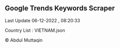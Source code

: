 

## Google Trends Keywords Scraper 
 
Last Update 06-12-2022 , 08:20:33

Country List :
VIETNAM.json



© Abdul Muttaqin 
